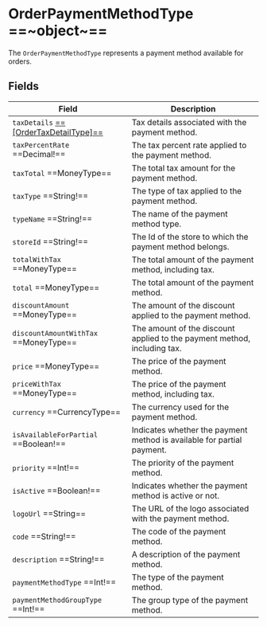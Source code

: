# OrderPaymentMethodType ==~object~==

The `OrderPaymentMethodType` represents a payment method available for orders.

## Fields

| Field                                                                 | Description                                                               |
|-----------------------------------------------------------------------|---------------------------------------------------------------------------|
| `taxDetails` [ ==[OrderTaxDetailType]== ](order-tax-detail-type.md)   | Tax details associated with the payment method.                           |
| `taxPercentRate`  ==Decimal!==                                        | The tax percent rate applied to the payment method.                       |
| `taxTotal`  ==MoneyType==                                             | The total tax amount for the payment method.                              |
| `taxType`  ==String!==                                                | The type of tax applied to the payment method.                            |
| `typeName`  ==String!==                                               | The name of the payment method type.                                      |
| `storeId`  ==String!==                                                | The Id of the store to which the payment method belongs.                  |
| `totalWithTax`  ==MoneyType==                                         | The total amount of the payment method, including tax.                    |
| `total`  ==MoneyType==                                                | The total amount of the payment method.                                   |
| `discountAmount`  ==MoneyType==                                       | The amount of the discount applied to the payment method.                 |
| `discountAmountWithTax`  ==MoneyType==                                | The amount of the discount applied to the payment method, including tax.  |
| `price`  ==MoneyType==                                                | The price of the payment method.                                          |
| `priceWithTax`  ==MoneyType==                                         | The price of the payment method, including tax.                           |
| `currency`  ==CurrencyType==                                          | The currency used for the payment method.                                 |
| `isAvailableForPartial`  ==Boolean!==                                 | Indicates whether the payment method is available for partial payment.    |
| `priority`  ==Int!==                                                  | The priority of the payment method.                                       |
| `isActive`  ==Boolean!==                                              | Indicates whether the payment method is active or not.                    |
| `logoUrl`  ==String==                                                 | The URL of the logo associated with the payment method.                   |
| `code`  ==String!==                                                   | The code of the payment method.                                           |
| `description`  ==String!==                                            | A description of the payment method.                                      |
| `paymentMethodType`  ==Int!==                                         | The type of the payment method.                                           |
| `paymentMethodGroupType`  ==Int!==                                    | The group type of the payment method.                                     |